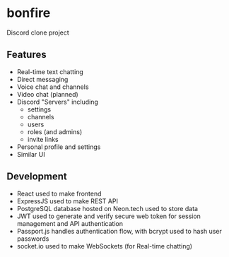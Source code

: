 # bonfire

Discord clone project

## Features

- Real-time text chatting
- Direct messaging
- Voice chat and channels
- Video chat (planned)
- Discord "Servers" including
  - settings
  - channels
  - users
  - roles (and admins)
  - invite links
- Personal profile and settings
- Similar UI

## Development

- React used to make frontend
- ExpressJS used to make REST API
- PostgreSQL database hosted on Neon.tech used to store data
- JWT used to generate and verify secure web token for session management and API authentication
- Passport.js handles authentication flow, with bcrypt used to hash user passwords
- socket.io used to make WebSockets (for Real-time chatting)
